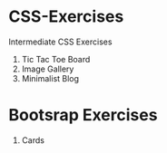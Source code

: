 # CSS-Exercises
Intermediate CSS Exercises

1. Tic Tac Toe Board
2. Image Gallery
3. Minimalist Blog

# Bootsrap Exercises
1. Cards
